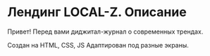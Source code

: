 # Лендинг LOCAL-Z. Описание

Привет! Перед вами диджитал-журнал о современных трендах.

Создан на HTML, CSS, JS
Адаптирован под разные экраны.
